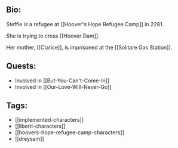 ## Bio:

Steffie is a refugee at [[Hoover's Hope Refugee Camp]] in 2281. 

She is trying to cross [[Hoover Dam]].

Her mother, [[Clarice]], is imprisoned at the [[Solitare Gas Station]].

## Quests:

- Involved in [[But-You-Can't-Come-In]]
- Involved in [[Our-Love-Will-Never-Go]]

## Tags:

- [[implemented-characters]]
- [[liberti-characters]]
- [[hoovers-hope-refugee-camp-characters]]
- [[dreysam]]